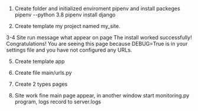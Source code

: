 1. Create folder and initialized enviroment pipenv and install packeges pipenv --python 3.8 pipenv install django

2. Create template my project named my_site.

3-4 Site run message what appear on page The install worked successfully! Congratulations! You are seeing this page because DEBUG=True is in your settings file and you have not configured any URLs.

5. Create template app

6. Create file main/urls.py

8. Create 2 types pages

10. Site work fine main page appear, in another window start monitoring.py program, logs record to server.logs
